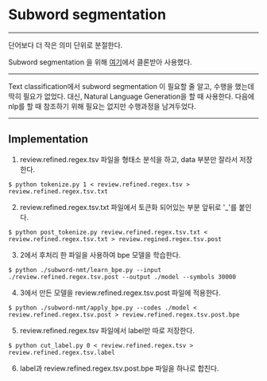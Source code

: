# Subword segmentation

------

단어보다 더 작은 의미 단위로 분절한다.

Subword segmentation 을 위해 [여기](https://github.com/kh-kim/subword-nmt.git)에서 클론받아 사용했다.

------

Text classification에서 subword segmentation 이 필요할 줄 알고, 수행을 했는데 딱히 필요가 없었다. 대신, Natural Language Generation을 할 때 사용한다. 다음에 nlp를 할 때 참조하기 위해 필요는 없지만 수행과정을 남겨두었다.

------




## Implementation

1. review.refined.regex.tsv 파일을 형태소 분석을 하고, data 부분만 잘라서 저장한다.

```
$ python tokenize.py 1 < review.refined.regex.tsv > review.refined.regex.tsv.txt
```

2. review.refined.regex.tsv.txt 파일에서 토큰화 되어있는 부분 앞뒤로 '_'를 붙인다.

```
$ python post_tokenize.py review.refined.regex.tsv.txt < review.refined.regex.tsv.txt > review.regined.regex.tsv.post
```

3. 2에서 후처리 한 파일을 사용하여 bpe 모델을 학습한다.

```
$ python ./subword-nmt/learn_bpe.py --input ./review.refined.regex.tsv.post --output ./model --symbols 30000
```

4. 3에서 만든 모델을 review.refined.regex.tsv.post 파일에 적용한다.

```
$ python ./subword-nmt/apply_bpe.py --codes ./model < review.refined.regex.tsv.post > review.refined.regex.tsv.post.bpe
```

5. review.refined.regex.tsv 파일에서 label만 따로 저장한다.

```
$ python cut_label.py 0 < review.refined.regex.tsv > review.refined.regex.tsv.label
```

6. label과 review.refined.regex.tsv.post.bpe 파일을 하나로 합친다.

